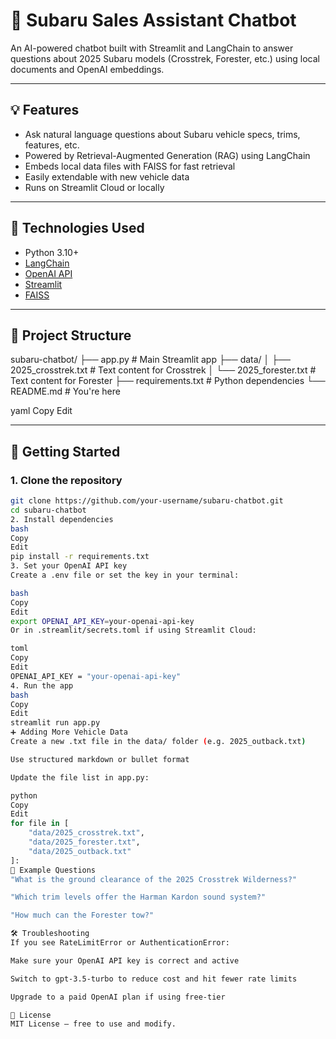 # 🚗 Subaru Sales Assistant Chatbot

An AI-powered chatbot built with Streamlit and LangChain to answer questions about 2025 Subaru models (Crosstrek, Forester, etc.) using local documents and OpenAI embeddings.

---

## 💡 Features

- Ask natural language questions about Subaru vehicle specs, trims, features, etc.
- Powered by Retrieval-Augmented Generation (RAG) using LangChain
- Embeds local data files with FAISS for fast retrieval
- Easily extendable with new vehicle data
- Runs on Streamlit Cloud or locally

---

## 🧠 Technologies Used

- Python 3.10+
- [LangChain](https://www.langchain.com/)
- [OpenAI API](https://platform.openai.com/)
- [Streamlit](https://streamlit.io/)
- [FAISS](https://github.com/facebookresearch/faiss)

---

## 📁 Project Structure

subaru-chatbot/
├── app.py # Main Streamlit app
├── data/
│ ├── 2025_crosstrek.txt # Text content for Crosstrek
│ └── 2025_forester.txt # Text content for Forester
├── requirements.txt # Python dependencies
└── README.md # You're here

yaml
Copy
Edit

---

## 🚀 Getting Started

### 1. Clone the repository

```bash
git clone https://github.com/your-username/subaru-chatbot.git
cd subaru-chatbot
2. Install dependencies
bash
Copy
Edit
pip install -r requirements.txt
3. Set your OpenAI API key
Create a .env file or set the key in your terminal:

bash
Copy
Edit
export OPENAI_API_KEY=your-openai-api-key
Or in .streamlit/secrets.toml if using Streamlit Cloud:

toml
Copy
Edit
OPENAI_API_KEY = "your-openai-api-key"
4. Run the app
bash
Copy
Edit
streamlit run app.py
➕ Adding More Vehicle Data
Create a new .txt file in the data/ folder (e.g. 2025_outback.txt)

Use structured markdown or bullet format

Update the file list in app.py:

python
Copy
Edit
for file in [
    "data/2025_crosstrek.txt",
    "data/2025_forester.txt",
    "data/2025_outback.txt"
]:
🧪 Example Questions
"What is the ground clearance of the 2025 Crosstrek Wilderness?"

"Which trim levels offer the Harman Kardon sound system?"

"How much can the Forester tow?"

🛠 Troubleshooting
If you see RateLimitError or AuthenticationError:

Make sure your OpenAI API key is correct and active

Switch to gpt-3.5-turbo to reduce cost and hit fewer rate limits

Upgrade to a paid OpenAI plan if using free-tier

📄 License
MIT License — free to use and modify.

